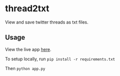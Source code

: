 # thread2txt
View and save twitter threads as txt files.

## Usage
View the live app [here](https://thread2txt.onrender.com/).

To setup locally, run
`pip install -r requirements.txt`

Then 
`python app.py`